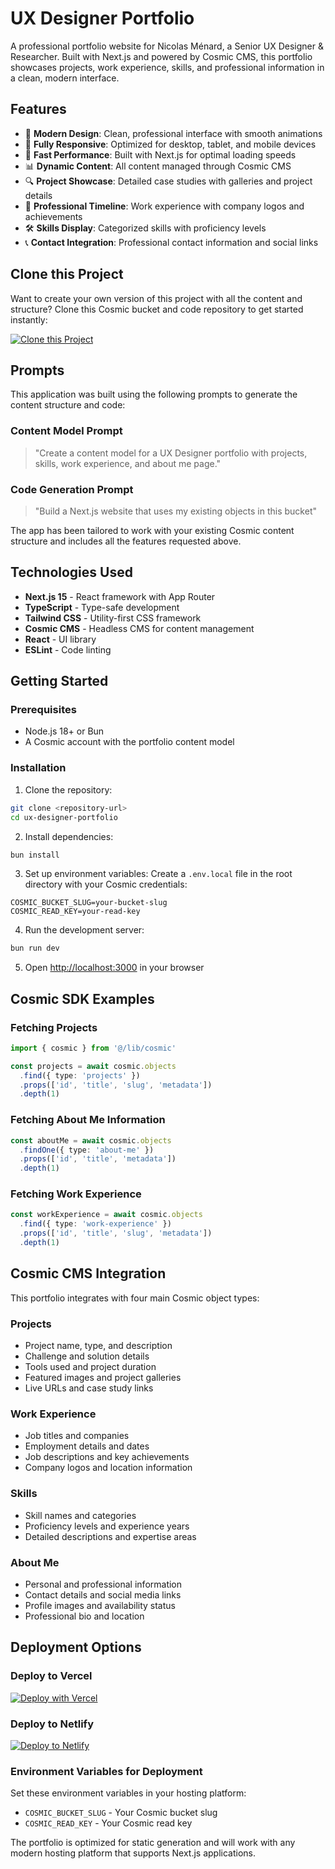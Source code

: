 # UX Designer Portfolio

A professional portfolio website for Nicolas Ménard, a Senior UX Designer & Researcher. Built with Next.js and powered by Cosmic CMS, this portfolio showcases projects, work experience, skills, and professional information in a clean, modern interface.

## Features

- 🎨 **Modern Design**: Clean, professional interface with smooth animations
- 📱 **Fully Responsive**: Optimized for desktop, tablet, and mobile devices
- 🚀 **Fast Performance**: Built with Next.js for optimal loading speeds
- 📊 **Dynamic Content**: All content managed through Cosmic CMS
- 🔍 **Project Showcase**: Detailed case studies with galleries and project details
- 💼 **Professional Timeline**: Work experience with company logos and achievements
- 🛠️ **Skills Display**: Categorized skills with proficiency levels
- 📞 **Contact Integration**: Professional contact information and social links

## Clone this Project

Want to create your own version of this project with all the content and structure? Clone this Cosmic bucket and code repository to get started instantly:

[![Clone this Project](https://img.shields.io/badge/Clone%20this%20Project-29abe2?style=for-the-badge&logo=cosmic&logoColor=white)](https://app.cosmicjs.com/projects/new?clone_bucket=68acbfcc04ea77b1e31e55ea&clone_repository=68ad95471f09167261d58e02)

## Prompts

This application was built using the following prompts to generate the content structure and code:

### Content Model Prompt

> "Create a content model for a UX Designer portfolio with projects, skills, work experience, and about me page."

### Code Generation Prompt

> "Build a Next.js website that uses my existing objects in this bucket"

The app has been tailored to work with your existing Cosmic content structure and includes all the features requested above.

## Technologies Used

- **Next.js 15** - React framework with App Router
- **TypeScript** - Type-safe development
- **Tailwind CSS** - Utility-first CSS framework
- **Cosmic CMS** - Headless CMS for content management
- **React** - UI library
- **ESLint** - Code linting

## Getting Started

### Prerequisites

- Node.js 18+ or Bun
- A Cosmic account with the portfolio content model

### Installation

1. Clone the repository:
```bash
git clone <repository-url>
cd ux-designer-portfolio
```

2. Install dependencies:
```bash
bun install
```

3. Set up environment variables:
Create a `.env.local` file in the root directory with your Cosmic credentials:
```env
COSMIC_BUCKET_SLUG=your-bucket-slug
COSMIC_READ_KEY=your-read-key
```

4. Run the development server:
```bash
bun run dev
```

5. Open [http://localhost:3000](http://localhost:3000) in your browser

## Cosmic SDK Examples

### Fetching Projects
```typescript
import { cosmic } from '@/lib/cosmic'

const projects = await cosmic.objects
  .find({ type: 'projects' })
  .props(['id', 'title', 'slug', 'metadata'])
  .depth(1)
```

### Fetching About Me Information
```typescript
const aboutMe = await cosmic.objects
  .findOne({ type: 'about-me' })
  .props(['id', 'title', 'metadata'])
  .depth(1)
```

### Fetching Work Experience
```typescript
const workExperience = await cosmic.objects
  .find({ type: 'work-experience' })
  .props(['id', 'title', 'slug', 'metadata'])
  .depth(1)
```

## Cosmic CMS Integration

This portfolio integrates with four main Cosmic object types:

### Projects
- Project name, type, and description
- Challenge and solution details
- Tools used and project duration
- Featured images and project galleries
- Live URLs and case study links

### Work Experience
- Job titles and companies
- Employment details and dates
- Job descriptions and key achievements
- Company logos and location information

### Skills
- Skill names and categories
- Proficiency levels and experience years
- Detailed descriptions and expertise areas

### About Me
- Personal and professional information
- Contact details and social media links
- Profile images and availability status
- Professional bio and location

## Deployment Options

### Deploy to Vercel
[![Deploy with Vercel](https://vercel.com/button)](https://vercel.com/new)

### Deploy to Netlify
[![Deploy to Netlify](https://www.netlify.com/img/deploy/button.svg)](https://app.netlify.com/start)

### Environment Variables for Deployment
Set these environment variables in your hosting platform:

- `COSMIC_BUCKET_SLUG` - Your Cosmic bucket slug
- `COSMIC_READ_KEY` - Your Cosmic read key

The portfolio is optimized for static generation and will work with any modern hosting platform that supports Next.js applications.
<!-- README_END -->
